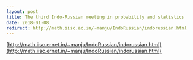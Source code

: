 ```yaml
---
layout: post
title: The third Indo-Russian meeting in probability and statistics
date: 2018-01-08
redirect: http://math.iisc.ac.in/~manju/IndoRussian/indorussian.html
---
```


[http://math.iisc.ernet.in/~manju/IndoRussian/indorussian.html](http://math.iisc.ernet.in/~manju/IndoRussian/indorussian.html)

